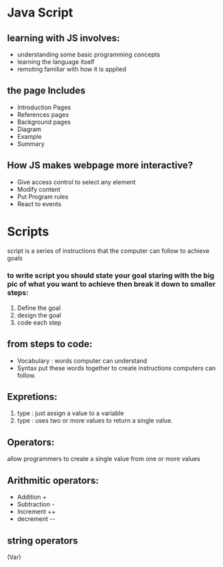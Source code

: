 # Java Script 
## learning with JS involves:
* understanding some basic programming concepts
* learning the language itself
* remoting familiar with how it is applied

## the page Includes
* Introduction Pages
* References pages
* Background pages
* Diagram
* Example
* Summary


## How JS makes webpage more interactive?
* Give access control to select any element
* Modify content
* Put Program rules
* React to events


# Scripts
script is a series of instructions that the computer can follow to achieve goals

### to write script you should state your goal staring with the big pic of what you want to achieve then break it down to smaller steps:
1. Define the goal
2. design the goal
3. code each step

## from steps to code:

* Vocabulary : words computer can understand 
* Syntax put these words together to create instructions computers can follow.

## Expretions:
1. type : just assign a value to a variable 
2. type : uses two or more values to return a single value.

## Operators: 
allow programmers to create a single value from one or more values

## Arithmitic operators:

* Addition +
* Subtraction -
* Increment ++
* decrement --


## string operators
(Var) 

